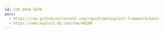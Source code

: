 ```yaml
---
id: CVE-2016-5676
pocs:
  - https://raw.githubusercontent.com/rapid7/metasploit-framework/master/modules/auxiliary/admin/http/nuuo_nvrmini_reset.rb
  - https://www.exploit-db.com/raw/40200
---
```

